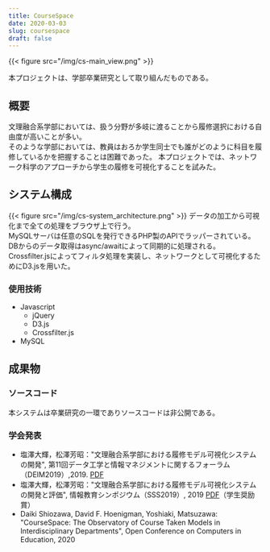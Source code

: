 ```yaml
---
title: CourseSpace
date: 2020-03-03
slug: coursespace
draft: false
---
```


{{< figure src="/img/cs-main_view.png" >}}

本プロジェクトは、学部卒業研究として取り組んだものである。  

## 概要  
文理融合系学部においては、扱う分野が多岐に渡ることから履修選択における自由度が高いことが多い。  
そのような学部においては、教員はおろか学生同士でも誰がどのように科目を履修しているかを把握することは困難であった。
本プロジェクトでは、ネットワーク科学のアプローチから学生の履修を可視化することを試みた。  

## システム構成  
{{< figure src="/img/cs-system_architecture.png" >}}
データの加工から可視化まで全ての処理をブラウザ上で行う。  
MySQLサーバは任意のSQLを発行できるPHP製のAPIでラッパーされている。  
DBからのデータ取得はasync/awaitによって同期的に処理される。  
Crossfilter.jsによってフィルタ処理を実装し、ネットワークとして可視化するためにD3.jsを用いた。  

### 使用技術  
- Javascript  
  - jQuery  
  - D3.js
  - Crossfilter.js
- MySQL  
    
## 成果物  
### ソースコード  
本システムは卒業研究の一環でありソースコードは非公開である。  

### 学会発表  
- 塩澤大輝，松澤芳昭："文理融合系学部における履修モデル可視化システムの開発", 第11回データ工学と情報マネジメントに関するフォーラム（DEIM2019）,2019. [PDF](https://db-event.jpn.org/deim2019/post/papers/344.pdf)  
- 塩澤大輝，松澤芳昭："文理融合系学部における履修モデル可視化システムの開発と評価", 情報教育シンポジウム（SSS2019）, 2019 [PDF](https://ipsj.ixsq.nii.ac.jp/ej/index.php?action=pages_view_main&active_action=repository_action_common_download&item_id=198651&item_no=1&attribute_id=1&file_no=1&page_id=13&block_id=8)（学生奨励賞）  
- Daiki Shiozawa, David F. Hoenigman, Yoshiaki, Matsuzawa: "CourseSpace: The Observatory of Course Taken Models in Interdisciplinary Departments", Open Conference on Computers in Education, 2020  
